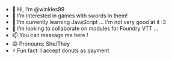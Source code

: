 - 👋 Hi, I’m @winkles99
- 👀 I’m interested in games with swords in them!
- 🌱 I’m currently learning JavaScript ... I'm not very good at it :3
- 💞️ I’m looking to collaborate on modules for Foundry VTT ...
- 📫 You can message me here !
- 😄 Pronouns: She/They
- ⚡ Fun fact: I accept donuts as payment

<!---
winkles99/winkles99 is a ✨ special ✨ repository because its `README.md` (this file) appears on your GitHub profile.
You can click the Preview link to take a look at your changes.
--->

